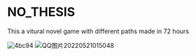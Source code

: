 # NO_THESIS
This a vitural novel game with different paths made in 72 hours

![4bc94](https://user-images.githubusercontent.com/55327029/169625493-6b16df68-6e31-438a-a679-9e4bd99dfb9b.png)
![QQ图片20220521015048](https://user-images.githubusercontent.com/55327029/169625494-eea34bad-e47f-4004-a120-2d0b24e2c8cd.png)
